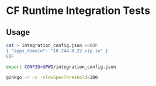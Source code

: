# CF Runtime Integration Tests

## Usage

```sh
cat > integration_config.json <<EOF
{ "apps_domain": "10.244.0.22.xip.io" }
EOF

export CONFIG=$PWD/integration_config.json

ginkgo -r -v -slowSpecThreshold=300
```
